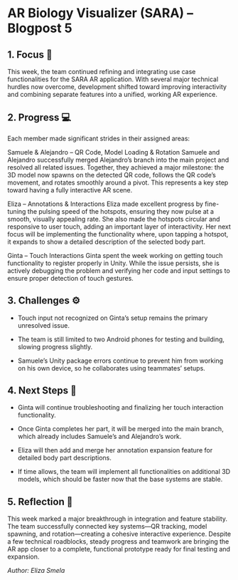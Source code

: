 # AR Biology Visualizer (SARA) – Blogpost 5

## 1. Focus 🧠
This week, the team continued refining and integrating use case functionalities for the SARA AR application. With several major technical hurdles now overcome, development shifted toward improving interactivity and combining separate features into a unified, working AR experience.

## 2. Progress 💻
Each member made significant strides in their assigned areas:

Samuele & Alejandro – QR Code, Model Loading & Rotation
Samuele and Alejandro successfully merged Alejandro’s branch into the main project and resolved all related issues. Together, they achieved a major milestone: the 3D model now spawns on the detected QR code, follows the QR code’s movement, and rotates smoothly around a pivot. This represents a key step toward having a fully interactive AR scene.

Eliza – Annotations & Interactions
Eliza made excellent progress by fine-tuning the pulsing speed of the hotspots, ensuring they now pulse at a smooth, visually appealing rate. She also made the hotspots circular and responsive to user touch, adding an important layer of interactivity. Her next focus will be implementing the functionality where, upon tapping a hotspot, it expands to show a detailed description of the selected body part.

Ginta – Touch Interactions
Ginta spent the week working on getting touch functionality to register properly in Unity. While the issue persists, she is actively debugging the problem and verifying her code and input settings to ensure proper detection of touch gestures.

## 3. Challenges ⚙️

- Touch input not recognized on Ginta’s setup remains the primary unresolved issue.

- The team is still limited to two Android phones for testing and building, slowing progress slightly.

- Samuele’s Unity package errors continue to prevent him from working on his own device, so he collaborates using teammates’ setups.


## 4. Next Steps 🚀

- Ginta will continue troubleshooting and finalizing her touch interaction functionality.

- Once Ginta completes her part, it will be merged into the main branch, which already includes Samuele’s and Alejandro’s work.

- Eliza will then add and merge her annotation expansion feature for detailed body part descriptions.

- If time allows, the team will implement all functionalities on additional 3D models, which should be faster now that the base systems are stable.

## 5. Reflection 💬
This week marked a major breakthrough in integration and feature stability. The team successfully connected key systems—QR tracking, model spawning, and rotation—creating a cohesive interactive experience. Despite a few technical roadblocks, steady progress and teamwork are bringing the AR app closer to a complete, functional prototype ready for final testing and expansion.

*Author: Eliza Smela*
